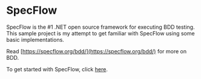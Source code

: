 # SpecFlow

SpecFlow is the #1 .NET open source framework for executing BDD testing.  This sample project is my attempt to get familiar with SpecFlow using some basic implementations.

Read [https://specflow.org/bdd/](https://specflow.org/bdd/) for more on BDD.

To get started with SpecFlow, click [here](https://specflow.org/getting-started/).